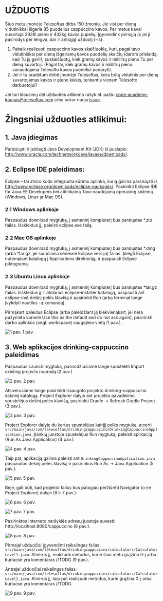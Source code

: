# UŽDUOTIS
Šiuo metu įmonėje Telesoftas dirba 150 žmonių. Jie visi per dieną vidutiniškai išgeria 85 puodelius cappuccino kavos. Per metus kavai suvartoja 2928l pieno ir 432kg kavos pupelių.
Įgyvendink pirmąją (o jei ji pasirodys per lengva, dar ir antrąją) užduotį (-is):
1. Pabaik realizuoti cappuccino kavos skaičiuoklę, kuri, pagal tavo vidutiniškai per dieną išgeriamų kavos puodelių skaičių (darom prielaidą, kad Tu ją geri!), suskaičiuotų, kiek gramų kavos ir mililitrų pieno Tu per dieną suvartoji.  (Pagal tai, kiek gramų kavos ir mililitrų pieno sunaudojama Telesofto kavos puodeliui padaryti).
2. Jei ir tu pradėtum dirbti įmonėje Telesoftas, koks būtų vidutinis per dieną suvartojamas kavos ir pieno kiekis, tenkantis vienam Telesofto darbuotojui?

Jei turi klausimų dėl užduoties atlikomo rašyk el. paštu code-academy-kaunas@telesoftas.com
 arba sukur nauja [Issue](https://github.com/TeleSoftas/code-academy-capuccino/issues).

# Žingsniai užduoties atlikimui:

## 1. Java įdiegimas

Parsisiųsti ir įsidiegti Java Development Kit (JDK) iš puslapio: http://www.oracle.com/technetwork/java/javase/downloads/.

## 2. Eclipse IDE paleidimas:

Eclipse – tai atviro kodo integruota kūrimo aplinka, kurią galima parsisiųsti iš http://www.eclipse.org/downloads/eclipse-packages/. Pasirinkti Eclipse IDE for Java EE Developers bei atitinkamą Tavo naudojamą operacinę sistemą (Windows, Linux ar Mac OS).

### 2.1 Windows aplinkoje
Paspaudus download mygtuką, į asmeninį kompiuterį bus parsiųstas *.zip failas. Išskleidus jį, paleisti eclipse.exe failą.

### 2.2 Mac OS aplinkoje
Paspaudus download mygtuką, į asmeninį kompiuterį bus parsiųstas *.dmg (arba *tar.gz, jei siunčiama senesnė Eclipse versija) failas. Įdiegti Eclipse, nutempiant katalogą į Applications direktoriją, ir paspausti Eclipse piktogramą.

### 2.3 Ubuntu Linux aplinkoje
Paspaudus download mygtuką, į asmeninį kompiuterį bus parsiųstas *tar.gz failas. Išskleidus jį ir atidarius eclipse-installer katalogą, paspausti ant eclipse-inst dešinį pelės klavišą ir pasirinkti Run (arba terminal lange įvykdyti nautilus -q komandą).

Pirmąkart paleidus Eclipse (arba paleidžiant ją kiekvienąkart, jei nėra pažymėta varnelė Use this as the default and do not ask again), pasirinkti darbo aplinkos (angl. workspace) saugojimo vietą (1 pav.).

![1 pav.](/docs/1pav.png)
1 pav.

## 3. Web aplikacijos drinking-cappuccino paleidimas

Paspaudus Launch mygtuką, pasirodžiusiame lange spustelėti Import existing projects nuorodą (2 pav.)

![2 pav.](/docs/2pav.png)
2 pav.

Atsivėrusiame lange pasirinkti išsaugoto projekto drinking-cappuccino šakninį katalogą. Project Explorer dalyje ant projekto pavadinimo spustelėjus dešinį pelės klavišą, pasirinkti Gradle -> Refresh Gradle Project (3 pav.).
 
![3 pav.](/docs/3pav.png)
3 pav.

Project Explorer dalyje du kartus spustelėjus kairįjį pelės mygtuką, atverti `src/main/java/com/telesoftas/drinkingcappuccino/DrinkingCappuccinoApplication.java`. Įrankių juostoje spustelėjus Run mygtuką, paleisti aplikaciją (Run As Java Application) (4 pav.).

![4 pav.](/docs/4pav.png)
4 pav.

Taip pat, aplikaciją galima paleisti ant `DrinkingCappuccinoApplication.java` paspaudus dešinį pelės klavišą ir pasirinkus Run As -> Java Application (5 pav.).

![5 pav.](/docs/5pav.png)
5 pav.

Beje, gali būti, kad projekto failus bus patogiau peržiūrėti Navigator (o ne Project Explorer) dalyje (6 ir 7 pav.):

![6 pav.](/docs/6pav.png)
6 pav.

![7 pav.](/docs/7pav.png)
7 pav.

Pasirinktos interneto naršyklės adresų juostoje suvesti: http://localhost:8080/cappuccino (8 pav.).

![8 pav.](/docs/8pav.png)
8 pav.

Pirmajai užduočiai įgyvendinti reikalingas failas: `src/main/java/com/telesoftas/drinkingcappuccino/calculators/CalculatorLevel1.java`. Atvėrus jį, realizuok metodus, kurie šiuo metu grąžina 0-į arba kuriuose yra komentaras //TODO (9 pav.).

Antrajai užduočiai reikalingas failas: `src/main/java/com/telesoftas/drinkingcappuccino/calculators/CalculatorLevel2.java`. Atvėrus jį, taip pat realizuok metodus, kurie grąžina 0-į arba kuriuose yra komentaras //TODO.

![9 pav.](/docs/9pav.png)
9 pav.
